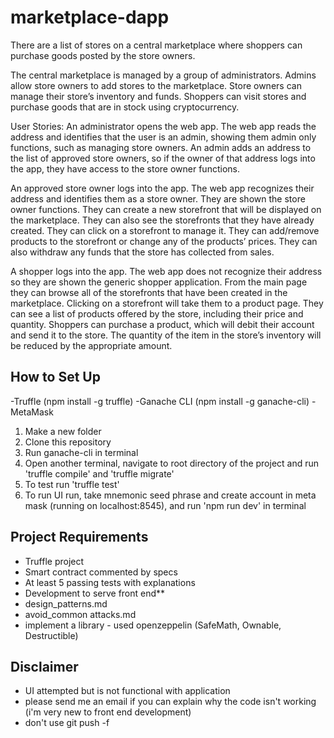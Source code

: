 # marketplace-dapp
There are a list of stores on a central marketplace where shoppers can purchase goods posted by the store owners.
 
The central marketplace is managed by a group of administrators. Admins allow store owners to add stores to the marketplace. Store owners can manage their store’s inventory and funds. Shoppers can visit stores and purchase goods that are in stock using cryptocurrency. 
 
User Stories:
An administrator opens the web app. The web app reads the address and identifies that the user is an admin, showing them admin only functions, such as managing store owners. An admin adds an address to the list of approved store owners, so if the owner of that address logs into the app, they have access to the store owner functions.
 
An approved store owner logs into the app. The web app recognizes their address and identifies them as a store owner. They are shown the store owner functions. They can create a new storefront that will be displayed on the marketplace. They can also see the storefronts that they have already created. They can click on a storefront to manage it. They can add/remove products to the storefront or change any of the products’ prices. They can also withdraw any funds that the store has collected from sales.
 
A shopper logs into the app. The web app does not recognize their address so they are shown the generic shopper application. From the main page they can browse all of the storefronts that have been created in the marketplace. Clicking on a storefront will take them to a product page. They can see a list of products offered by the store, including their price and quantity. Shoppers can purchase a product, which will debit their account and send it to the store. The quantity of the item in the store’s inventory will be reduced by the appropriate amount.

## How to Set Up
-Truffle (npm install -g truffle)
-Ganache CLI (npm install -g ganache-cli)
-MetaMask

1. Make a new folder
2. Clone this repository
3. Run ganache-cli in terminal
4. Open another terminal, navigate to root directory of the project and run 'truffle compile' and 'truffle migrate'
5. To test run 'truffle test'
6. To run UI run, take mnemonic seed phrase and create account in meta mask (running on localhost:8545), and run 'npm run dev' in terminal

## Project Requirements
  - Truffle project
  - Smart contract commented by specs
  - At least 5 passing tests with explanations
  - Development to serve front end**
  - design_patterns.md
  - avoid_common attacks.md
  - implement a library - used openzeppelin (SafeMath, Ownable, Destructible)

## Disclaimer 
- UI attempted but is not functional with application
 - please send me an email if you can explain why the code isn't working (i'm very new to front end development)  
- don't use git push -f
